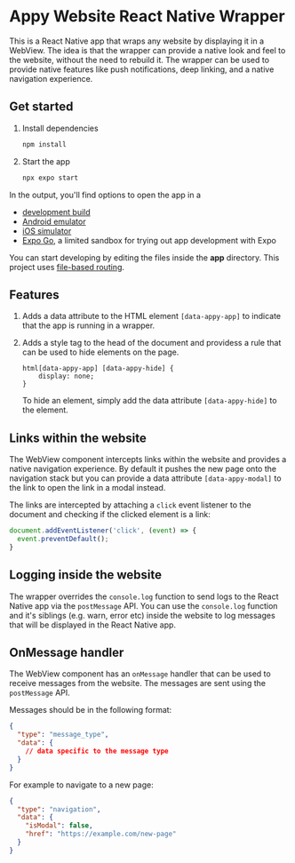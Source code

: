 # Appy Website React Native Wrapper

This is a React Native app that wraps any website by displaying it in a WebView. 
The idea is that the wrapper can provide a native look and feel to the website, 
without the need to rebuild it. The wrapper can be used to provide native features
like push notifications, deep linking, and a native navigation experience.

## Get started

1. Install dependencies

   ```bash
   npm install
   ```

2. Start the app

   ```bash
   npx expo start
   ```

In the output, you'll find options to open the app in a

- [development build](https://docs.expo.dev/develop/development-builds/introduction/)
- [Android emulator](https://docs.expo.dev/workflow/android-studio-emulator/)
- [iOS simulator](https://docs.expo.dev/workflow/ios-simulator/)
- [Expo Go](https://expo.dev/go), a limited sandbox for trying out app development with Expo

You can start developing by editing the files inside the **app** directory. 
This project uses [file-based routing](https://docs.expo.dev/router/introduction).

## Features

1. Adds a data attribute to the HTML element `[data-appy-app]` to indicate that 
   the app is running in a wrapper.
2. Adds a style tag to the head of the document and providess a rule that can be
   used to hide elements on the page.

   ```
   html[data-appy-app] [data-appy-hide] {
       display: none;
   }
   ```

   To hide an element, simply add the data attribute `[data-appy-hide]` to the element.

## Links within the website
The WebView component intercepts links within the website and provides a
native navigation experience. By default it pushes the new page onto the
navigation stack but you can provide a data attribute `[data-appy-modal]` to 
the link to open the link in a modal instead.

The links are intercepted by attaching a `click` event listener to the document
and checking if the clicked element is a link:

```javascript
document.addEventListener('click', (event) => {
  event.preventDefault();
}
```

## Logging inside the website

The wrapper overrides the `console.log` function to send logs to the React Native app
via the `postMessage` API. You can use the `console.log` function and it's siblings 
(e.g. warn, error etc) inside the website to log messages that will be displayed 
in the React Native app.

## OnMessage handler
The WebView component has an `onMessage` handler that can be used to
receive messages from the website. The messages are sent using the `postMessage` API.

Messages should be in the following format:

```json
{
  "type": "message_type",
  "data": {
    // data specific to the message type
  }
}
```

For example to navigate to a new page:

```json
{
  "type": "navigation",
  "data": {
    "isModal": false,
    "href": "https://example.com/new-page"
  }
}
```
